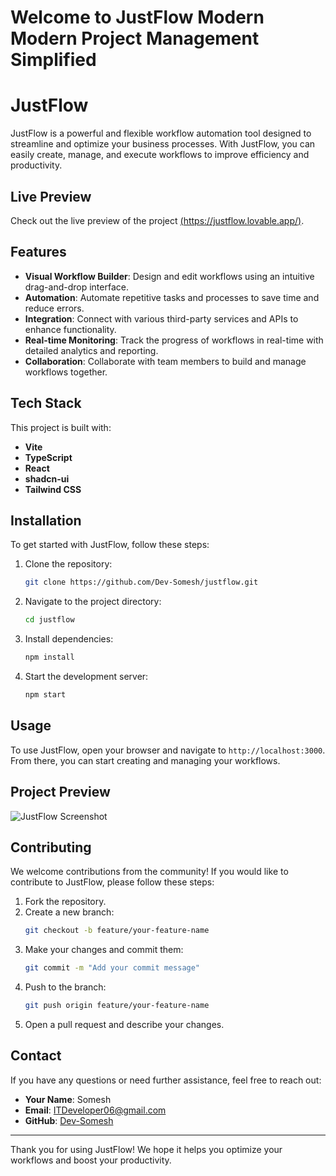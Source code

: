 # Welcome to JustFlow Modern Modern Project Management Simplified

# JustFlow

JustFlow is a powerful and flexible workflow automation tool designed to streamline and optimize your business processes. With JustFlow, you can easily create, manage, and execute workflows to improve efficiency and productivity.

## Live Preview

Check out the live preview of the project [(https://justflow.lovable.app/)](https://justflow.lovable.app/).

## Features

- **Visual Workflow Builder**: Design and edit workflows using an intuitive drag-and-drop interface.
- **Automation**: Automate repetitive tasks and processes to save time and reduce errors.
- **Integration**: Connect with various third-party services and APIs to enhance functionality.
- **Real-time Monitoring**: Track the progress of workflows in real-time with detailed analytics and reporting.
- **Collaboration**: Collaborate with team members to build and manage workflows together.

## Tech Stack

This project is built with:

- **Vite**
- **TypeScript**
- **React**
- **shadcn-ui**
- **Tailwind CSS**

## Installation

To get started with JustFlow, follow these steps:

1. Clone the repository:
    ```bash
    git clone https://github.com/Dev-Somesh/justflow.git
    ```
2. Navigate to the project directory:
    ```bash
    cd justflow
    ```
3. Install dependencies:
    ```bash
    npm install
    ```
4. Start the development server:
    ```bash
    npm start
    ```

## Usage

To use JustFlow, open your browser and navigate to `http://localhost:3000`. From there, you can start creating and managing your workflows.

## Project Preview

![JustFlow Screenshot](https://justflow.lovable.app/lovable-uploads/6af70d45-cd16-4c1e-8bb3-bbc3931587a1.png)

## Contributing

We welcome contributions from the community! If you would like to contribute to JustFlow, please follow these steps:

1. Fork the repository.
2. Create a new branch:
    ```bash
    git checkout -b feature/your-feature-name
    ```
3. Make your changes and commit them:
    ```bash
    git commit -m "Add your commit message"
    ```
4. Push to the branch:
    ```bash
    git push origin feature/your-feature-name
    ```
5. Open a pull request and describe your changes.

## Contact

If you have any questions or need further assistance, feel free to reach out:

- **Your Name**: Somesh
- **Email**: [ITDeveloper06@gmail.com](mailto:ITDeveloper06@gmail.com)
- **GitHub**: [Dev-Somesh](https://github.com/Dev-Somesh)

---

Thank you for using JustFlow! We hope it helps you optimize your workflows and boost your productivity.
